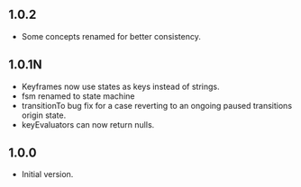 ## 1.0.2

- Some concepts renamed for better consistency.

## 1.0.1N

- Keyframes now use states as keys instead of strings.
- fsm renamed to state machine
- transitionTo bug fix for a case reverting to an ongoing paused transitions origin state. 
- keyEvaluators can now return nulls.

## 1.0.0

- Initial version.
